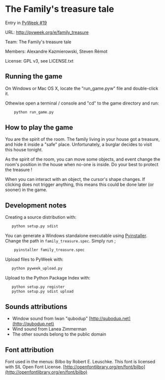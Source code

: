 # The Family's treasure tale

Entry in [PyWeek #19](http://www.pyweek.org/19/)

URL: http://pyweek.org/e/family_treasure

Team: The Family's treasure tale

Members: Alexandre Kazmierowski, Steven Rémot

License: GPL v3, see LICENSE.txt

## Running the game

On Windows or Mac OS X, locate the "run_game.pyw" file and double-click it.

Othewise open a terminal / console and "cd" to the game directory and run:

```sh
    python run_game.py
```

## How to play the game

You are the spirit of the room. The family living in your house got a
treasure, and hide it inside a "safe" place. Unfortunately, a burglar
decides to visit this house tonight.

As the spirit of the room, you can move some objects, and event change
the room's position in the house when no-one is inside. Do your best
to protect the treasure !

When you can interact with an object, the cursor's shape changes. If
clicking does not trigger anything, this means this could be done
later (or sooner) in the game.

## Development notes

Creating a source distribution with:

```sh
   python setup.py sdist
```

You can generate a Windows standalone executable using
[Pyinstaller](http://www.pyinstaller.org). Change the path in
`family_treasure.spec`. Simply run ;

```sh
    pyinstaller family_treasure.spec
```

Upload files to PyWeek with:

```sh
   python pyweek_upload.py
```

Upload to the Python Package Index with:

```sh
   python setup.py register
   python setup.py sdist upload
```

## Sounds attributions

- Window sound from Iwan "qubodup" [http://qubodup.net](http;//qubodup.net)
- Wind sound from Lanea Zimmerman
- The other sounds belong to the public domain

## Font attribution

Font used in the menus: Bilbo by Robert E. Leuschke. This font is licensed with SIL
Open Font License. [http://openfontlibrary.org/en/font/bilbo](http://openfontlibrary.org/en/font/bilbo)
